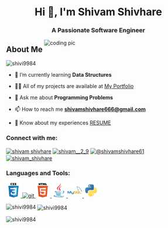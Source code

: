 <h1 align="center">Hi 👋, I'm Shivam Shivhare</h1>
<h3 align="center">A Passionate Software Engineer</h3>

<img align="right" alt="coding pic" width="400" src="https://camo.githubusercontent.com/19db51af5f90f1b152bc0b9078f5fe97053955be5074f03f17019c70345bdcdb/68747470733a2f2f6d69726f2e6d656469756d2e636f6d2f6d61782f313336302f302a37513379765349765f7430696f4a2d5a2e676966" >
<h2 align="left"> About Me </h2>

<p align="left"> <img src="https://komarev.com/ghpvc/?username=shivi9984&label=Profile%20views&color=0e75b6&style=flat" alt="shivi9984" /> </p>

- 🌱 I’m currently learning **Data Structures**

- 👨‍💻 All of my projects are available at [My Portfolio](https://shivi9984.github.io/Shivam-Portfolio/)

- 💬 Ask me about **Programming Problems**

- 📫 How to reach me **shivamshivhare666@gmail.com**

- 📄 Know about my experiences [RESUME](https://drive.google.com/file/d/1fHEc-dGyl1Fl3ifCqyeXNftbOGejdCka/view?usp=drive_link)

<h3 align="left">Connect with me:</h3>
<p align="left">
<a href="https://linkedin.com/in/shivam shivhare" target="blank"><img align="center" src="https://raw.githubusercontent.com/rahuldkjain/github-profile-readme-generator/master/src/images/icons/Social/linked-in-alt.svg" alt="shivam shivhare" height="30" width="40" /></a>
<a href="https://instagram.com/shivam__2_9" target="blank"><img align="center" src="https://raw.githubusercontent.com/rahuldkjain/github-profile-readme-generator/master/src/images/icons/Social/instagram.svg" alt="shivam__2_9" height="30" width="40" /></a>
<a href="https://www.hackerrank.com/@shivamshivhare61" target="blank"><img align="center" src="https://raw.githubusercontent.com/rahuldkjain/github-profile-readme-generator/master/src/images/icons/Social/hackerrank.svg" alt="@shivamshivhare61" height="30" width="40" /></a>
<a href="https://www.leetcode.com/shivam_shivhare" target="blank"><img align="center" src="https://raw.githubusercontent.com/rahuldkjain/github-profile-readme-generator/master/src/images/icons/Social/leet-code.svg" alt="shivam_shivhare" height="30" width="40" /></a>
</p>

<h3 align="left">Languages and Tools:</h3>
<p align="left"> <a href="https://www.w3schools.com/css/" target="_blank" rel="noreferrer"> <img src="https://raw.githubusercontent.com/devicons/devicon/master/icons/css3/css3-original-wordmark.svg" alt="css3" width="40" height="40"/> </a> <a href="https://git-scm.com/" target="_blank" rel="noreferrer"> <img src="https://www.vectorlogo.zone/logos/git-scm/git-scm-icon.svg" alt="git" width="40" height="40"/> </a> <a href="https://www.w3.org/html/" target="_blank" rel="noreferrer"> <img src="https://raw.githubusercontent.com/devicons/devicon/master/icons/html5/html5-original-wordmark.svg" alt="html5" width="40" height="40"/> </a> <a href="https://www.java.com" target="_blank" rel="noreferrer"> <img src="https://raw.githubusercontent.com/devicons/devicon/master/icons/java/java-original.svg" alt="java" width="40" height="40"/> </a> <a href="https://www.mysql.com/" target="_blank" rel="noreferrer"> <img src="https://raw.githubusercontent.com/devicons/devicon/master/icons/mysql/mysql-original-wordmark.svg" alt="mysql" width="40" height="40"/> </a> <a href="https://www.python.org" target="_blank" rel="noreferrer"> <img src="https://raw.githubusercontent.com/devicons/devicon/master/icons/python/python-original.svg" alt="python" width="40" height="40"/> </a> </p>

<p><img align="left" src="https://github-readme-stats.vercel.app/api/top-langs?username=shivi9984&show_icons=true&locale=en&layout=compact" alt="shivi9984" /></p>

<p>&nbsp;<img align="center" src="https://github-readme-stats.vercel.app/api?username=shivi9984&show_icons=true&locale=en" alt="shivi9984" /></p>

<p><img align="center" src="https://github-readme-streak-stats.herokuapp.com/?user=shivi9984&" alt="shivi9984" /></p>
